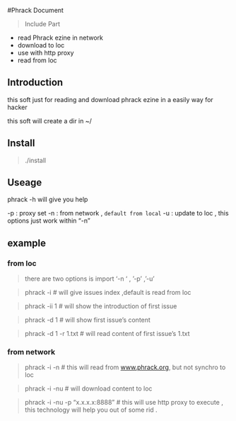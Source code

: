 #Phrack  Document
>Include Part
 
- read Phrack ezine  in network
- download to loc 
- use with http proxy
- read from loc
 

## Introduction

this soft just for reading and download  phrack ezine in a easily way for hacker

this soft will create a dir in ~/

## Install

>./install 

## Useage 

phrack -h will give you help

-p : proxy set 
-n : from network , <code>default from local</code> 
-u : update to loc , this options just work within “-n”

## example 

### from loc

> there are two options is import ‘-n ‘ , ’-p’ ,’-u’

> phrack -i  # will give issues  index ,default is read from loc 

> phrack -ii 1 # will show the introduction of first issue

> phrack -d 1  # will show first issue’s content 

> phrack -d 1 -r 1.txt  # will read content of  first issue’s 1.txt 

### from network

> phrack -i  -n  # this will read from www.phrack.org, but not synchro to loc
  
> phrack -i  -nu # will download content to loc 

> phrack -i -nu  -p “x.x.x.x:8888” # this will use http proxy to  execute , this technology will help you out of some rid .


